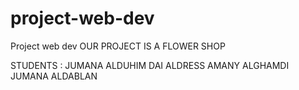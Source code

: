 # project-web-dev
Project web dev 
OUR PROJECT IS A FLOWER SHOP

STUDENTS : 
JUMANA ALDUHIM 
DAI ALDRESS 
AMANY ALGHAMDI 
JUMANA ALDABLAN 

